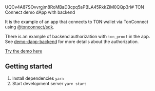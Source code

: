 UQCv4A87SOvvrgjm8RoMBaD3cpq5aPBLA45RkkZiM0QQp3rl# TON Connect demo dApp with backend

It is the example of an app that connects to TON wallet via TonConnect using [@tonconnect/sdk](https://www.npmjs.com/package/@tonconnect/sdk).

There is an example of backend authorization with `ton_proof` in the app. See [demo-dapp-backend](https://github.com/ton-connect/demo-dapp-backend) for more details about the authorization. 

[Try the demo here](https://ton-connect.github.io/demo-dapp-with-backend/)

## Getting started
1. Install dependencies `yarn`
2. Start development server `yarn start`
